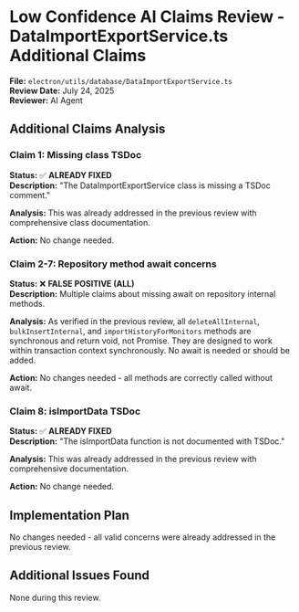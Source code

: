 # Low Confidence AI Claims Review - DataImportExportService.ts Additional Claims

**File:** `electron/utils/database/DataImportExportService.ts`  
**Review Date:** July 24, 2025  
**Reviewer:** AI Agent

## Additional Claims Analysis

### Claim 1: Missing class TSDoc

**Status:** ✅ **ALREADY FIXED**  
**Description:** "The DataImportExportService class is missing a TSDoc comment."

**Analysis:** This was already addressed in the previous review with comprehensive class documentation.

**Action:** No change needed.

### Claim 2-7: Repository method await concerns

**Status:** ❌ **FALSE POSITIVE (ALL)**  
**Description:** Multiple claims about missing await on repository internal methods.

**Analysis:** As verified in the previous review, all `deleteAllInternal`, `bulkInsertInternal`, and `importHistoryForMonitors` methods are synchronous and return void, not Promise. They are designed to work within transaction context synchronously. No await is needed or should be added.

**Action:** No changes needed - all methods are correctly called without await.

### Claim 8: isImportData TSDoc

**Status:** ✅ **ALREADY FIXED**  
**Description:** "The isImportData function is not documented with TSDoc."

**Analysis:** This was already addressed in the previous review with comprehensive documentation.

**Action:** No change needed.

## Implementation Plan

No changes needed - all valid concerns were already addressed in the previous review.

## Additional Issues Found

None during this review.
